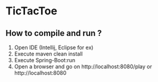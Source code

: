# TicTacToe

## How to compile and run ?
1) Open IDE (Intellij, Eclipse for ex)
2) Execute maven clean install
3) Execute Spring-Boot:run
4) Open a browser and go on http://localhost:8080/play or http://localhost:8080
